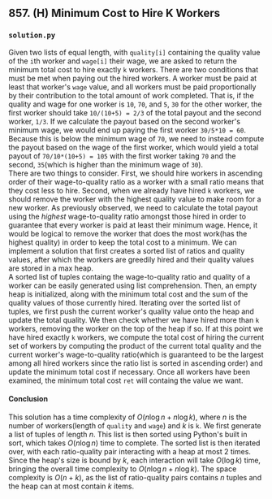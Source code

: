 ## 857. (H) Minimum Cost to Hire K Workers

### `solution.py`
Given two lists of equal length, with `quality[i]` containing the quality value of the `i`th worker and `wage[i]` their wage, we are asked to return the minimum total cost to hire exactly `k` workers. There are two conditions that must be met when paying out the hired workers. A worker must be paid at least that worker's `wage` value, and all workers must be paid proportionally by their contribution to the total amount of work completed. That is, if the quality and wage for one worker is `10`, `70`, and `5`, `30` for the other worker, the first worker should take `10/(10+5) = 2/3` of the total payout and the second worker, `1/3`. If we calculate the payout based on the second worker's minimum wage, we would end up paying the first worker `30/5*10 = 60`. Because this is below the minimum wage of `70`, we need to instead compute the payout based on the wage of the first worker, which would yield a total payout of `70/10*(10+5) = 105` with the first worker taking `70` and the second, `35`(which is higher than the minimum wage of `30`).  
There are two things to consider. First, we should hire workers in ascending order of their wage-to-quality ratio as a worker with a small ratio means that they cost less to hire. Second, when we already have hired `k` workers, we should remove the worker with the highest quality value to make room for a new worker. As previously observed, we need to calculate the total payout using the *highest* wage-to-quality ratio amongst those hired in order to guarantee that every worker is paid at least their minimum wage. Hence, it would be logical to remove the worker that does the most work(has the highest quality) in order to keep the total cost to a minimum. We can implement a solution that first creates a sorted list of ratios and quality values, after which the workers are greedily hired and their quality values are stored in a max heap.  
A sorted list of tuples containg the wage-to-quality ratio and quality of a worker can be easily generated using list comprehension. Then, an empty heap is initialized, along with the minimum total cost and the sum of the quality values of those currently hired. Iterating over the sorted list of tuples, we first push the current worker's quality value onto the heap and update the total quality. We then check whether we have hired more than `k` workers, removing the worker on the top of the heap if so. If at this point we have hired exactly `k` workers, we compute the total cost of hiring the current set of workers by computing the product of the current total quality and the current worker's wage-to-quality ratio(which is guaranteed to be the largest among all hired workers since the ratio list is sorted in ascending order) and update the minimum total cost if necessary. Once all workers have been examined, the minimum total cost `ret` will containg the value we want.  

#### Conclusion
This solution has a time complexity of $O(n\log n + n\log k)$, where $n$ is the number of workers(length of `quality` and `wage`) and $k$ is `k`. We first generate a list of tuples of length $n$. This list is then sorted using Python's built in sort, which takes $O(n\log n)$ time to complete. The sorted list is then iterated over, with each ratio-quality pair interacting with a heap at most 2 times. Since the heap's size is bound by $k$, each interaction will take $O(\log k)$ time, bringing the overall time complexity to $O(n\log n + n\log k)$. The space complexity is $O(n+k)$, as the list of ratio-quality pairs contains $n$ tuples and the heap can at most contain $k$ items.  
  

